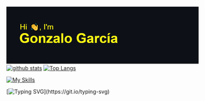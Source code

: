 ![alt text](https://github.com/gonzalo-garcian/gonzalo-garcian/blob/main/header.png)  
[![github stats](https://github-readme-stats.vercel.app/api?username=gonzalo-garcian&count_private=true&show_icons=true&theme=radical&hide_rank=false&title_color=79ae00&icon_color=f2c100&text_color=ffffff&bg_color=0d1117&hide_border=true&custom_title=Github%20%Stats%20👨‍🚀)](https://github.com/gonzalo-garcian)
[![Top Langs](https://github-readme-stats.vercel.app/api/top-langs/?username=gonzalo-garcian&title_color=79ae00&icon_color=f2c100&text_color=ffffff&bg_color=0d1117&hide_border=true&custom_title=Most%20%Used%20%Languages%20🌌&hide=java&count_private=true)](https://github.com/gonzalo-garcian)
  
[![My Skills](https://skillicons.dev/icons?i=js,html,css,nodejs,vuejs,electron,php,py,cpp,c,mysql,dart,androidstudio,java)](https://skillicons.dev)  
  
[![Typing SVG](https://readme-typing-svg.herokuapp.com?color=1FFF19&center=true&vCenter=true&lines=Follow+me+on+Hack+The+Box!)](https://git.io/typing-svg)
